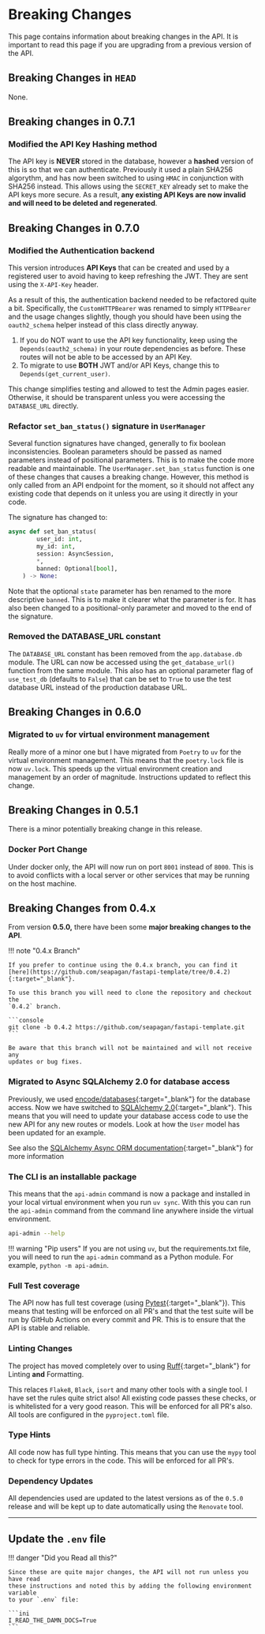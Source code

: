 # Breaking Changes

This page contains information about breaking changes in the API. It is
important to read this page if you are upgrading from a previous version of the
API.

## Breaking Changes in `HEAD`

None.

## Breaking changes in 0.7.1

### Modified the API Key Hashing method

The API key is **NEVER** stored in the database, however a **hashed** version of
this is so that we can authenticate. Previously it used a plain SHA256
algorythm, and has now been switched to using `HMAC` in conjunction with SHA256
instead. This allows using the `SECRET_KEY` already set to make the API keys
more secure. As a result, **any existing API Keys are now invalid and will need to
be deleted and regenerated**.

## Breaking Changes in 0.7.0

### Modified the Authentication backend

This version introduces **API Keys** that can be created and used by a
registered user to avoid having to keep refreshing the JWT. They are sent using
the `X-API-Key` header.

As a result of this, the authentication backend needed to be refactored quite a
bit. Specifically, the `CustomHTTPBearer` was renamed to simply `HTTPBearer` and
the usage changes slightly, though you should have been using the
`oauth2_schema` helper instead of this class directly anyway.

1. If you do NOT want to use the API key functionality, keep using the
   `Depends(oauth2_schema)` in your route dependencies as before. These routes
   will not be able to be accessed by an API Key.
2. To migrate to use **BOTH** JWT and/or API Keys, change this to
   `Depends(get_current_user)`.

This change simplifies testing and allowed to test the Admin pages easier.
Otherwise, it should be transparent unless you were accessing the `DATABASE_URL`
directly.

### Refactor `set_ban_status()` signature in `UserManager`

Several function signatures have changed, generally to fix boolean
inconsistencies. Boolean parameters should be passed as named parameters
instead of positional parameters. This is to make the code more readable and
maintainable. The `UserManager.set_ban_status` function is one of these changes
that causes a breaking change. However, this method is only called from an API
endpoint for the moment, so it should not affect any existing code that
depends on it unless you are using it directly in your code.

The signature has changed to:

```python
async def set_ban_status(
        user_id: int,
        my_id: int,
        session: AsyncSession,
        *,
        banned: Optional[bool],
    ) -> None:
```

Note that the optional `state` parameter has ben renamed to the more descriptive
`banned`. This is to make it clearer what the parameter is for. It has also
been changed to a positional-only parameter and moved to the end of the
signature.

### Removed the DATABASE_URL constant

The `DATABASE_URL` constant has been removed from the `app.database.db` module.
The URL can now be accessed using the `get_database_url()` function from the
same module. This also has an optional parameter flag of `use_test_db` (defaults
to `False`) that can be set to `True` to use the test database URL instead of
the production database URL.

## Breaking Changes in 0.6.0

### Migrated to `uv` for virtual environment management

Really more of a minor one but I have migrated from `Poetry` to `uv` for the
virtual environment management. This means that the `poetry.lock` file is now
`uv.lock`. This speeds up the virtual environment creation and management by an
order of magnitude. Instructions updated to reflect this change.

## Breaking Changes in  0.5.1

There is a minor potentially breaking change in this release.

### Docker Port Change

Under docker only, the API will now run on port `8001` instead of `8000`. This
is to avoid conflicts with a local server or other services that may be running
on the host machine.

## Breaking Changes from 0.4.x

From version **0.5.0,** there have been some **major breaking changes to the
API**.

!!! note "0.4.x Branch"

    If you prefer to continue using the 0.4.x branch, you can find it
    [here](https://github.com/seapagan/fastapi-template/tree/0.4.2){:target="_blank"}.

    To use this branch you will need to clone the repository and checkout the
    `0.4.2` branch.

    ```console
    git clone -b 0.4.2 https://github.com/seapagan/fastapi-template.git
    ```

    Be aware that this branch will not be maintained and will not receive any
    updates or bug fixes.

### Migrated to Async SQLAlchemy 2.0 for database access

Previously, we used
[encode/databases](https://www.encode.io/databases/){:target="_blank"} for the
database access. Now we have switched to [SQLAlchemy
2.0](https://www.sqlalchemy.org/){:target="_blank"}. This means that you will
need to update your database access code to use the new API for any new routes
or models. Look at how the `User` model has been updated for an example.

See also the [SQLAlchemy Async ORM
documentation][sqlalchemy-async-orm]{:target="_blank"} for more information

[sqlalchemy-async-orm]:https://docs.sqlalchemy.org/en/20/orm/extensions/asyncio.html#synopsis-orm

### The CLI is an installable package

This means that the `api-admin` command is now a package and installed in your
local virtual environment when you run `uv sync`. With this you can run the
`api-admin` command from the command line anywhere inside the virtual
environment.

```bash
api-admin --help
```

!!! warning "Pip users"
    If you are not using `uv`, but the requirements.txt file, you will need to
    run the `api-admin` command as a Python module. For example, `python -m
    api-admin`.

### Full Test coverage

The API now has full test coverage (using
[Pytest](https://pytest.org){:target="_blank"}). This means that testing will be
enforced on all PR's and that the test suite will be run by GitHub Actions on
every commit and PR. This is to ensure that the API is stable and reliable.

### Linting Changes

The project has moved completely over to using
[Ruff](https://docs.astral.sh/ruff/){:target="_blank"} for Linting
**and** Formatting.

This relaces `Flake8`, `Black`, `isort` and many other tools with a single
tool. I have set the rules quite strict also! All existing code passes these
checks, or is whitelisted for a very good reason. This will be enforced for all
PR's also. All tools are configured in the `pyproject.toml` file.

### Type Hints

All code now has full type hinting. This means that you can use the `mypy`
tool to check for type errors in the code. This will be enforced for all PR's.

### Dependency Updates

All dependencies used are updated to the latest versions as of the `0.5.0`
release and will be kept up to date automatically using the `Renovate` tool.

---

## Update the `.env` file

!!! danger "Did you Read all this?"

    Since these are quite major changes, the API will not run unless you have read
    these instructions and noted this by adding the following environment variable
    to your `.env` file:

    ```ini
    I_READ_THE_DAMN_DOCS=True
    ```
